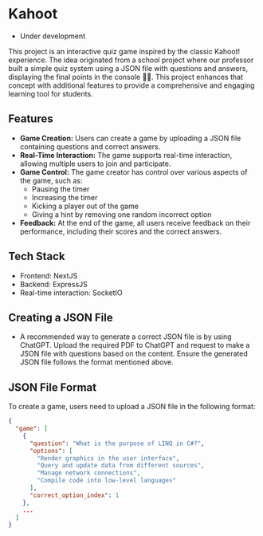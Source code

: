 # Kahoot 
* Under development

This project is an interactive quiz game inspired by the classic Kahoot! experience. The idea originated from a school project where our professor built a simple quiz system using a JSON file with questions and answers, displaying the final points in the console 🤣🤫. This project enhances that concept with additional features to provide a comprehensive and engaging learning tool for students.

## Features

- **Game Creation:** Users can create a game by uploading a JSON file containing questions and correct answers.
- **Real-Time Interaction:** The game supports real-time interaction, allowing multiple users to join and participate.
- **Game Control:** The game creator has control over various aspects of the game, such as:
  - Pausing the timer
  - Increasing the timer
  - Kicking a player out of the game
  - Giving a hint by removing one random incorrect option
- **Feedback:** At the end of the game, all users receive feedback on their performance, including their scores and the correct answers.

## Tech Stack
- Frontend: NextJS
- Backend: ExpressJS
- Real-time interaction: SocketIO

## Creating a JSON File
- A recommended way to generate a correct JSON file is by using ChatGPT. Upload the required PDF to ChatGPT and request to make a JSON file with questions based on the content. Ensure the generated JSON file follows the format mentioned above.

## JSON File Format

To create a game, users need to upload a JSON file in the following format:

```json
{
  "game": [
    {
      "question": "What is the purpose of LINQ in C#?",
      "options": [
        "Render graphics in the user interface",
        "Query and update data from different sources",
        "Manage network connections",
        "Compile code into low-level languages"
      ],
      "correct_option_index": 1
    },
    ...
  ]
}
